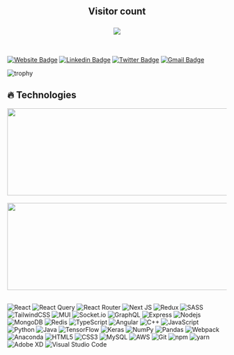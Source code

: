 <!-- ### Hi there 👋 -->

<!--
**ShubbhamJain/ShubbhamJain** is a ✨ _special_ ✨ repository because its `README.md` (this file) appears on your GitHub profile.

Here are some ideas to get you started:

- 🔭 I’m currently working on ...
- 🌱 I’m currently learning ...
- 👯 I’m looking to collaborate on ...
- 🤔 I’m looking for help with ...
- 💬 Ask me about ...
- 📫 How to reach me: ...
- 😄 Pronouns: ...
- ⚡ Fun fact: ...
-->

<p align="center"> 
<!--   <img src="https://raw.githubusercontent.com/ShubbhamJain/ShubbhamJain/main/Github%20banner.png" alt="stacks"/> -->
  <h2 align="center">Visitor count<br><br>
  <img src="https://profile-counter.glitch.me/shubham.jain368/count.svg" />
  </h2>
</p>
<br />

[![Website Badge](https://img.shields.io/badge/-Portfolio-teal?style=flat-square&url=)](http://shubbhamjain.herokuapp.com/)
[![Linkedin Badge](https://img.shields.io/badge/-ShubbhamJain-%230077B5?style=flat-square&logo=Linkedin&logoColor=white&link=https://www.linkedin.com/in/shubbhamjain/)](https://www.linkedin.com/in/shubbhamjain/)
[![Twitter Badge](https://img.shields.io/badge/-Shubbham98-%231DA1F2?style=flat-square&logo=Twitter&logoColor=white&link=https://twitter.com/Shubbham98)](https://twitter.com/Shubbham98)
[![Gmail Badge](https://img.shields.io/badge/-shubbham.jain368@gmail.com-c14438?style=flat-square&logo=Gmail&logoColor=white&link=mailto:shubbham.jain368@gmail.com)](mailto:shubbham.jain368@gmail.com)
<br />

![trophy](https://github-profile-trophy.vercel.app/?username=shubbhamjain&margin-w=35&theme=nord&no-bg=true&no-frame=true)

## 🔥 Technologies

<a href="https://github.com/shubbhamjain">
  <img height="200px" width="1200" align="center" src="https://github-readme-streak-stats.herokuapp.com/?user=shubbhamjain&theme=dark" />
</a>
<br /><br />

<a href="https://github.com/shubbhamjain">
  <img height="200px" width="1200" align="center" src="https://github-readme-stats.vercel.app/api/top-langs/?username=shubbhamjain&layout=compact&theme=vision-friendly-dark" />
</a>
<br /><br />

![React](https://img.shields.io/badge/-React-black?style=flat-square&logo=react)
![React Query](https://img.shields.io/badge/-React%20Query-black?style=flat-square&logo=react%20query&logoColor=white)
![React Router](https://img.shields.io/badge/React_Router-black?style=for-the-badge&logo=react-router&logoColor=white)
![Next JS](https://img.shields.io/badge/Next-black?style=for-the-badge&logo=next.js&logoColor=white)
![Redux](https://img.shields.io/badge/redux-black.svg?style=for-the-badge&logo=redux&logoColor=white)
![SASS](https://img.shields.io/badge/-SASS-black?style=flat-square&logo=SASS)
![TailwindCSS](https://img.shields.io/badge/tailwindcss-black.svg?style=for-the-badge&logo=tailwind-css&logoColor=white)
![MUI](https://img.shields.io/badge/MUI-black.svg?style=for-the-badge&logo=mui&logoColor=white)
![Socket.io](https://img.shields.io/badge/Socket.io-black?style=for-the-badge&logo=socket.io&badgeColor=010101)
![GraphQL](https://img.shields.io/badge/-GraphQL-black?style=for-the-badge&logo=graphql&logoColor=white)
![Express](https://img.shields.io/badge/-Express-black?style=flat-square&logo=express) 
![Nodejs](https://img.shields.io/badge/-Nodejs-black?style=flat-square&logo=Node.js) 
![MongoDB](https://img.shields.io/badge/-MongoDB-black?style=flat-square&logo=mongodb)
![Redis](https://img.shields.io/badge/redis-black.svg?style=for-the-badge&logo=redis&logoColor=white)
![TypeScript](https://img.shields.io/badge/-TypeScript-black?style=flat-square&logo=typescript) 
![Angular](https://img.shields.io/badge/-angular-black?style=flat-square&logo=angular)
![C++](https://img.shields.io/badge/-C++-black?style=flat-square&logo=c)
![JavaScript](https://img.shields.io/badge/-JavaScript-black?style=flat-square&logo=javascript)
![Python](https://img.shields.io/badge/-Python-black?style=flat-square&logo=Python) 
![Java](https://img.shields.io/badge/-java-black?style=flat-square&logo=java)
![TensorFlow](https://img.shields.io/badge/-TensorFlow-black?style=flat-square&logo=TensorFlow)
![Keras](https://img.shields.io/badge/-Keras-black?style=flat-square&logo=Keras)
![NumPy](https://img.shields.io/badge/numpy-black.svg?style=for-the-badge&logo=numpy&logoColor=white)
![Pandas](https://img.shields.io/badge/pandas-black.svg?style=for-the-badge&logo=pandas&logoColor=white)
![Webpack](https://img.shields.io/badge/webpack-black.svg?style=for-the-badge&logo=webpack&logoColor=black)
![Anaconda](https://img.shields.io/badge/Anaconda-black.svg?style=for-the-badge&logo=anaconda&logoColor=white)
![HTML5](https://img.shields.io/badge/-HTML5-black?style=flat-square&logo=html5&logoColor=white)
![CSS3](https://img.shields.io/badge/-CSS3-black?style=flat-square&logo=css3)
![MySQL](https://img.shields.io/badge/-MySQL-black?style=flat-square&logo=mysql)
![AWS](https://img.shields.io/badge/-AWS-black?style=flat-square&logo=amazon)
![Git](https://img.shields.io/badge/-Git-black?style=flat-square&logo=git)
![npm](https://img.shields.io/badge/-NPM-black?style=flat-square&logo=npm)
![yarn](https://img.shields.io/badge/-Yarn-black?style=flat-square&logo=yarn)
![Adobe XD](https://img.shields.io/badge/Adobe%20XD-black?style=for-the-badge&logo=Adobe%20XD&logoColor=#FF61F6)
![Visual Studio Code](https://img.shields.io/badge/Visual%20Studio%20Code-black.svg?style=for-the-badge&logo=visual-studio-code&logoColor=white)
